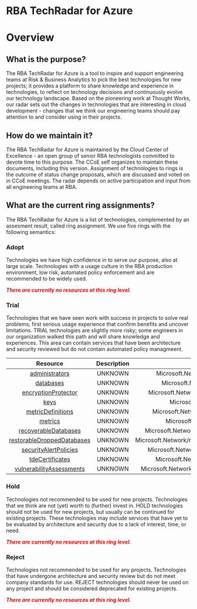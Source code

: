
RBA TechRadar for Azure
=======================

# Overview

## What is the purpose?


The RBA TechRadar for Azure is a tool to inspire and support engineering teams at Risk & Business Analytics to pick the best technologies for new projects; it provides a platform to share knowledge and experience in technologies, to reflect on technology decisions and continuously evolve our technology landscape.  Based on the pioneering work at Thought Works, our radar sets out the changes in technologies that are interesting in cloud development - changes that we think our engineering teams should pay attention to and consider using in their projects.
## How do we maintain it?


The RBA TechRadar for Azure is maintained by the Cloud Center of Excellence - an open group of senior RBA technologists committed to devote time to this purpose.  The CCoE self organizes to maintain these documents, including this version.  Assignment of technologies to rings is the outcome of status change proposals, which are discussed and voted on in CCoE meetings.  The radar depends on active participation and input from all engineering teams at RBA.
## What are the current ring assignments?


The RBA TechRadar for Azure is a list of technologies, complemented by an assesment result, called ring assignment.  We use five rings with the following semantics:
### Adopt


Technologies we have high confidence in to serve our purpose, also at large scale.  Technologies with a usage culture in the RBA production environment, low risk, automated policy enforcement and are recommended to be widely used.  
  
***<font color="red"> There are currently no resources at this ring level. </font>***
### Trial


Technologies that we have seen work with success in projects to solve real problems;  first serious usage experience that confirm benefits and uncover limitations.  TRIAL technologies are slightly more risky; some engineers in our organization walked this path and will share knowledge and experiences.  This area can contain services that have been architecture and security reviewed but do not contain automated policy managmeent.  

|Resource|Description|Path|Status|
| :---: | :---: | :---: | :---: |
|[administrators](https://github.com/openrba/python-azure-techradar/tree/master/Microsoft.Network/managedInstances/administrators)|UNKNOWN|Microsoft.Network/managedInstances/administrators|TRIAL|
|[databases](https://github.com/openrba/python-azure-techradar/tree/master/Microsoft.Network/managedInstances/databases)|UNKNOWN|Microsoft.Network/managedInstances/databases|TRIAL|
|[encryptionProtector](https://github.com/openrba/python-azure-techradar/tree/master/Microsoft.Network/managedInstances/encryptionProtector)|UNKNOWN|Microsoft.Network/managedInstances/encryptionProtector|TRIAL|
|[keys](https://github.com/openrba/python-azure-techradar/tree/master/Microsoft.Network/managedInstances/keys)|UNKNOWN|Microsoft.Network/managedInstances/keys|TRIAL|
|[metricDefinitions](https://github.com/openrba/python-azure-techradar/tree/master/Microsoft.Network/managedInstances/metricDefinitions)|UNKNOWN|Microsoft.Network/managedInstances/metricDefinitions|TRIAL|
|[metrics](https://github.com/openrba/python-azure-techradar/tree/master/Microsoft.Network/managedInstances/metrics)|UNKNOWN|Microsoft.Network/managedInstances/metrics|TRIAL|
|[recoverableDatabases](https://github.com/openrba/python-azure-techradar/tree/master/Microsoft.Network/managedInstances/recoverableDatabases)|UNKNOWN|Microsoft.Network/managedInstances/recoverableDatabases|TRIAL|
|[restorableDroppedDatabases](https://github.com/openrba/python-azure-techradar/tree/master/Microsoft.Network/managedInstances/restorableDroppedDatabases)|UNKNOWN|Microsoft.Network/managedInstances/restorableDroppedDatabases|TRIAL|
|[securityAlertPolicies](https://github.com/openrba/python-azure-techradar/tree/master/Microsoft.Network/managedInstances/securityAlertPolicies)|UNKNOWN|Microsoft.Network/managedInstances/securityAlertPolicies|TRIAL|
|[tdeCertificates](https://github.com/openrba/python-azure-techradar/tree/master/Microsoft.Network/managedInstances/tdeCertificates)|UNKNOWN|Microsoft.Network/managedInstances/tdeCertificates|TRIAL|
|[vulnerabilityAssessments](https://github.com/openrba/python-azure-techradar/tree/master/Microsoft.Network/managedInstances/vulnerabilityAssessments)|UNKNOWN|Microsoft.Network/managedInstances/vulnerabilityAssessments|TRIAL|

### Hold


Technologies not recommended to be used for new projects. Technologies that we think are not (yet) worth to (further) invest in.  HOLD technologies should not be used for new projects, but usually can be continued for existing projects.  These technologies may include services that have yet to be evaluated by architecture and security due to a lack of interest, time, or need.  
  
***<font color="red"> There are currently no resources at this ring level. </font>***
### Reject


Technologies not recommended to be used for any projects. Technologies that have undergone architecture and security review but do not meet company standards for use.  REJECT technologies should never be used on any project and should be considered deprecated for existing projects.  
  
***<font color="red"> There are currently no resources at this ring level. </font>***